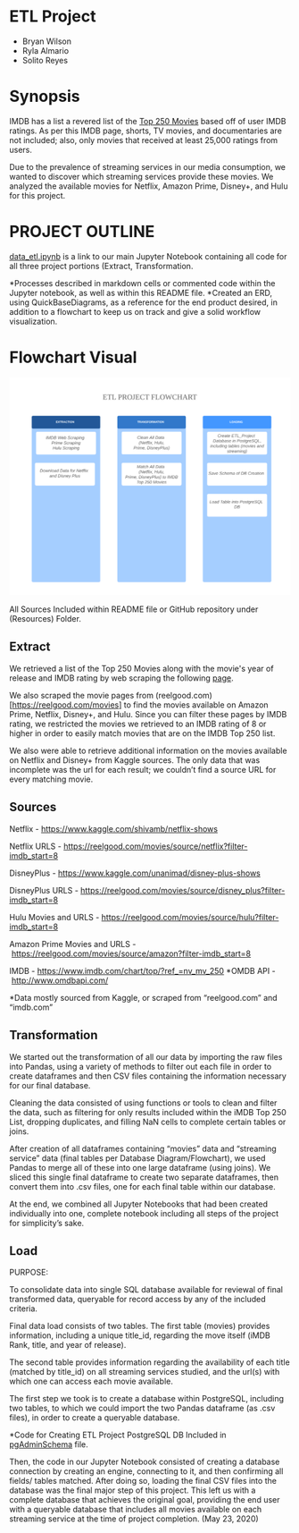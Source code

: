# ETL Project

- Bryan Wilson
- Ryla Almario
- Solito Reyes

# Synopsis

IMDB has a list a revered list of the [Top 250 Movies](https://www.imdb.com/chart/top/?ref_=nv_mv_250) based off of user IMDB ratings. As per this IMDB page, shorts, TV movies, and documentaries are not included; also, only movies that received at least 25,000 ratings from users.

Due to the prevalence of streaming services in our media consumption, we wanted to discover which streaming services provide these movies.  We analyzed the available movies for Netflix, Amazon Prime, Disney+, and Hulu for this project.

# PROJECT OUTLINE 

[data_etl.ipynb](https://github.com/ry-al/ETL_Project_BryanRylaSolito/blob/master/data_etl.ipynb) is a link to our main 
Jupyter Notebook containing all code for all three project portions (Extract, Transformation.

*Processes described in markdown cells or commented code within the Jupyter notebook, as well as within this README file. 
*Created an ERD, using QuickBaseDiagrams, as a reference for the end product desired, in addition to a flowchart to keep us on track and give a solid workflow visualization. 

# Flowchart Visual
![](Images/ETL_Flowchart.png)

All Sources Included within README file or GitHub repository under (Resources) Folder. 

## Extract


We retrieved a list of the Top 250 Movies along with the movie's year of release and IMDB rating by web scraping the following [page](https://www.imdb.com/chart/top/?ref_=nv_mv_250). 

We also scraped the movie pages from (reelgood.com)[https://reelgood.com/movies] to find the movies available on Amazon Prime, Netflix, Disney+, and Hulu. Since you can filter these pages by IMDB rating, we restricted the movies we retrieved to an IMDB rating of 8 or higher in order to easily match movies that are on the IMDB Top 250 list.

We also were able to retrieve additional information on the movies available on Netflix and Disney+ from Kaggle sources. The only data that was incomplete was the url for each result; we couldn’t find a source URL for every matching movie.

## Sources 

Netflix - https://www.kaggle.com/shivamb/netflix-shows

Netflix URLS - https://reelgood.com/movies/source/netflix?filter-imdb_start=8

DisneyPlus - https://www.kaggle.com/unanimad/disney-plus-shows

DisneyPlus URLS - https://reelgood.com/movies/source/disney_plus?filter-imdb_start=8

Hulu Movies and URLS - https://reelgood.com/movies/source/hulu?filter-imdb_start=8

Amazon Prime Movies and URLS - https://reelgood.com/movies/source/amazon?filter-imdb_start=8

IMDB - https://www.imdb.com/chart/top/?ref_=nv_mv_250
*OMDB API - http://www.omdbapi.com/

*Data mostly sourced from Kaggle, or scraped from “reelgood.com” and “imdb.com”


## Transformation

We started out the transformation of all our data by importing the raw files into Pandas, using a variety of methods to filter out each file in order to create dataframes and then CSV files containing the information necessary for our final database. 

Cleaning the data consisted of using functions or tools to clean and filter the data, such as filtering for only results included within the iMDB Top 250 List, dropping duplicates, and filling NaN cells to complete certain tables or joins. 

After creation of all dataframes containing “movies” data and “streaming service” data (final tables per Database Diagram/Flowchart), we used Pandas to merge all of these into one large dataframe (using joins). We sliced this single final dataframe to create two separate dataframes, then convert them into .csv files, one for each final table within our database.

At the end, we combined all Jupyter Notebooks that had been created individually into one, complete notebook including all steps of the project for simplicity’s sake. 

## Load 

PURPOSE: 

To consolidate data into single SQL database available for reviewal of final transformed data, queryable for record access by any of the included criteria.

Final data load consists of two tables.
The first table (movies) provides information, including a unique title_id, regarding the move itself (iMDB Rank, title, and year of release).

The second table provides information regarding the availability of each title (matched by title_id) on all streaming services studied, and the url(s) with which one can access each movie available.

The first step we took is to create a database within PostgreSQL, including two tables, to which we could import the two Pandas dataframe (as .csv files), in order to create a queryable database. 

*Code for Creating ETL Project PostgreSQL DB Included in [pgAdminSchema](https://github.com/ry-al/ETL_Project_BryanRylaSolito/blob/master/ETLProject_PGAdmin_Schema.sql) file.

Then, the code in our Jupyter Notebook consisted of creating a database connection by creating an engine, connecting to it, and then confirming all fields/ tables matched. After doing so, loading the final CSV files into the database was the final major step of this project. This left us with a complete database that achieves the original goal, providing the end user with a queryable database that includes all movies available on each streaming service at the time of project completion. (May 23, 2020) 



